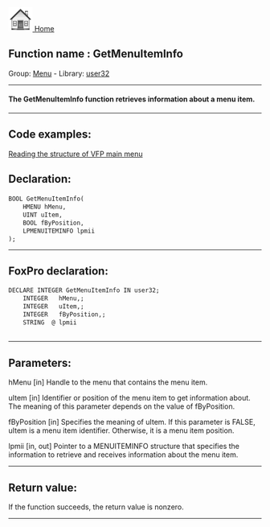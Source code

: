 [<img src="../../images/home.png"> Home ](https://github.com/VFPX/Win32API)  

## Function name : GetMenuItemInfo
Group: [Menu](../../functions_group.md#Menu)  -  Library: [user32](../../../libraries.md#user32)  
***  


#### The GetMenuItemInfo function retrieves information about a menu item.
***  


## Code examples:
[Reading the structure of VFP main menu](../../samples/sample_337.md)  

## Declaration:
```foxpro  
BOOL GetMenuItemInfo(
	HMENU hMenu,
	UINT uItem,
	BOOL fByPosition,
	LPMENUITEMINFO lpmii
);  
```  
***  


## FoxPro declaration:
```foxpro  
DECLARE INTEGER GetMenuItemInfo IN user32;
	INTEGER   hMenu,;
	INTEGER   uItem,;
	INTEGER   fByPosition,;
	STRING  @ lpmii
  
```  
***  


## Parameters:
hMenu
[in] Handle to the menu that contains the menu item. 

uItem
[in] Identifier or position of the menu item to get information about. The meaning of this parameter depends on the value of fByPosition. 

fByPosition
[in] Specifies the meaning of uItem. If this parameter is FALSE, uItem is a menu item identifier. Otherwise, it is a menu item position. 

lpmii
[in, out] Pointer to a MENUITEMINFO structure that specifies the information to retrieve and receives information about the menu item.  
***  


## Return value:
If the function succeeds, the return value is nonzero.  
***  

